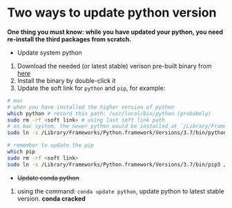 
# Two ways to update python version

**One thing you must know: while you have updated your python, you need re-install the third packages from scratch.**


- Update system python

1. Download the needed (or latest stable) verison pre-built binary from [here](https://www.python.org/downloads/release)
2. Install the binary by double-click it
3. Update the soft link for `python` and `pip`, for example:

```sh
# mac
# when you have installed the higher version of python
which python # record this path: /usr/local/bin/python (probabely)
sudo rm -rf <soft link> # using last soft link path
# on mac system, the newer python would be installed at `/Library/Frameworks/Python.framework/Versions/3.7/bin`
sudo ln -s /Library/Frameworks/Python.framework/Versions/3.7/bin/python3 /usr/local/bin/python

# remember to update the pip 
which pip
sudo rm -rf <soft link>
sudo ln -s /Library/Frameworks/Python.framework/Versions/3.7/bin/pip3 /usr/local/bin/pip
```


- ~~Update conda python~~

1. using the command: `conda update python`, update python to latest stable version. **conda cracked**